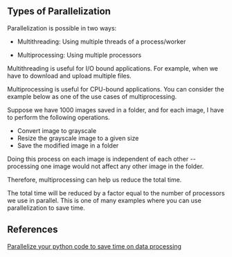 ## Types of Parallelization

Parallelization is possible in two ways:

- Multithreading: Using multiple threads of a process/worker

- Multiprocessing: Using multiple processors

Multithreading is useful for I/O bound applications. For example, when we have to download and upload multiple files.

Multiprocessing is useful for CPU-bound applications. You can consider the  example below as one of the use cases of multiprocessing.

Suppose we have 1000 images saved in a folder, and for each image, I have to perform the following operations.

- Convert image to grayscale
- Resize the grayscale image to a given size
- Save the modified image in a folder

Doing this process on each image is independent of each other -- processing one image would not affect any other image in the folder. 

Therefore, multiprocessing can help us reduce the total time. 

The total time will be reduced by a factor equal to the number of processors we use in parallel. This is one of many examples where you can use parallelization to save time.


## References

[Parallelize your python code to save time on data processing](https://towardsdatascience.com/parallelize-your-python-code-to-save-time-on-data-processing-805934b826e2)

